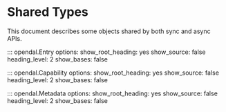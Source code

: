 # Shared Types

This document describes some objects shared by both sync and async APIs.

::: opendal.Entry
    options:
      show_root_heading: yes
      show_source: false
      heading_level: 2
      show_bases: false

::: opendal.Capability
    options:
      show_root_heading: yes
      show_source: false
      heading_level: 2
      show_bases: false

::: opendal.Metadata
    options:
      show_root_heading: yes
      show_source: false
      heading_level: 2
      show_bases: false

